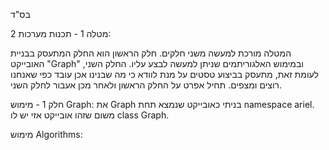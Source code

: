 בס"ד

מטלה 1 - תכנות מערכות 2:

המטלה מורכת למעשה משני חלקים. חלק הראשון הוא החלק המתעסק בבניית האובייקט "Graph" ובמימוש האלגוריתמים שניתן למעשה לבצע עליו. החלק השני, לעומת זאת, מתעסק בביצוע טסטים על מנת לוודא כי מה שבנינו אכן עובד כפי שאנחנו רוצים ומצפים.
תחיל אפרט על החלק הראשון ולאחר מכן אעבור לחלק השני.

חלק 1 - 
מימוש Graph:
את Graph בניתי כאובייקט שנמצא תחת namespace ariel. משום שזהו אובייקט אזי יש לו class Graph.

מימוש Algorithms:

